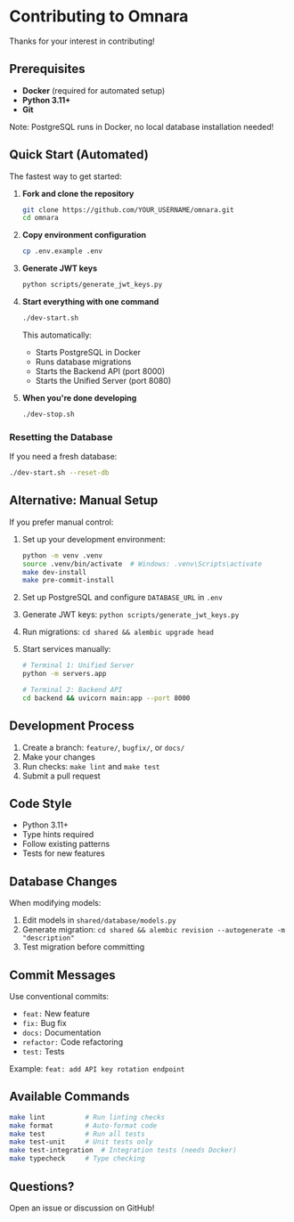 # Contributing to Omnara

Thanks for your interest in contributing!

## Prerequisites

- **Docker** (required for automated setup)
- **Python 3.11+**
- **Git**

Note: PostgreSQL runs in Docker, no local database installation needed!

## Quick Start (Automated)

The fastest way to get started:

1. **Fork and clone the repository**
   ```bash
   git clone https://github.com/YOUR_USERNAME/omnara.git
   cd omnara
   ```

2. **Copy environment configuration**
   ```bash
   cp .env.example .env
   ```

3. **Generate JWT keys**
   ```bash
   python scripts/generate_jwt_keys.py
   ```

4. **Start everything with one command**
   ```bash
   ./dev-start.sh
   ```
   This automatically:
   - Starts PostgreSQL in Docker
   - Runs database migrations
   - Starts the Backend API (port 8000)
   - Starts the Unified Server (port 8080)

5. **When you're done developing**
   ```bash
   ./dev-stop.sh
   ```

### Resetting the Database
If you need a fresh database:
```bash
./dev-start.sh --reset-db
```

## Alternative: Manual Setup

If you prefer manual control:

1. Set up your development environment:
   ```bash
   python -m venv .venv
   source .venv/bin/activate  # Windows: .venv\Scripts\activate
   make dev-install
   make pre-commit-install
   ```

2. Set up PostgreSQL and configure `DATABASE_URL` in `.env`

3. Generate JWT keys: `python scripts/generate_jwt_keys.py`

4. Run migrations: `cd shared && alembic upgrade head`

5. Start services manually:
   ```bash
   # Terminal 1: Unified Server
   python -m servers.app
   
   # Terminal 2: Backend API
   cd backend && uvicorn main:app --port 8000
   ```

## Development Process

1. Create a branch: `feature/`, `bugfix/`, or `docs/`
2. Make your changes
3. Run checks: `make lint` and `make test`
4. Submit a pull request

## Code Style

- Python 3.11+
- Type hints required
- Follow existing patterns
- Tests for new features

## Database Changes

When modifying models:

1. Edit models in `shared/database/models.py`
2. Generate migration: `cd shared && alembic revision --autogenerate -m "description"`
3. Test migration before committing

## Commit Messages

Use conventional commits:

- `feat:` New feature
- `fix:` Bug fix
- `docs:` Documentation
- `refactor:` Code refactoring
- `test:` Tests

Example: `feat: add API key rotation endpoint`

## Available Commands

```bash
make lint          # Run linting checks
make format        # Auto-format code
make test          # Run all tests
make test-unit     # Unit tests only
make test-integration  # Integration tests (needs Docker)
make typecheck     # Type checking
```

## Questions?

Open an issue or discussion on GitHub!